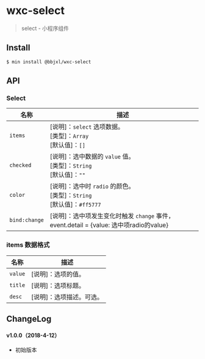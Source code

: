 # wxc-select

> select - 小程序组件

## Install

``` bash
$ min install @bbjxl/wxc-select
```


## API

### Select

| 名称                  | 描述                         |
|----------------------|------------------------------|
|`items`               | [说明]：`select` 选项数据。<br>[类型]：`Array`<br>[默认值]：`[]` |
|`checked`             | [说明]：选中数据的 `value` 值。<br>[类型]：`String`<br>[默认值]：`""` |
|`color`               | [说明]：选中时 `radio` 的颜色。<br>[类型]：`String`<br>[默认值]：`#ff5777` |
|`bind:change`         | [说明]：选中项发生变化时触发 `change` 事件，event.detail = {value: 选中项radio的value}|

### items 数据格式
| 名称                  | 描述                         |
|----------------------|------------------------------|
|`value`               | [说明]：选项的值。|
|`title`               | [说明]：选项标题。|
|`desc`                | [说明]：选项描述。可选。|

## ChangeLog

#### v1.0.0（2018-4-12）

- 初始版本

